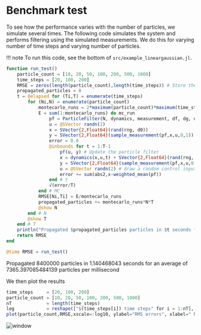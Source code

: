 

# Benchmark test
To see how the performance varies with the number of particles, we simulate several times. The following code simulates the system and performs filtering using the simulated measurements. We do this for varying number of time steps and varying number of particles.

!!! note
    To run this code, see the bottom of `src/example_lineargaussian.jl`.

```julia
function run_test()
    particle_count = [10, 20, 50, 100, 200, 500, 1000]
    time_steps = [20, 100, 200]
    RMSE = zeros(length(particle_count),length(time_steps)) # Store the RMS errors
    propagated_particles = 0
    t = @elapsed for (Ti,T) = enumerate(time_steps)
        for (Ni,N) = enumerate(particle_count)
            montecarlo_runs = 2*maximum(particle_count)*maximum(time_steps) ÷ T ÷ N
            E = sum(1:montecarlo_runs) do mc_run
                pf = ParticleFilter(N, dynamics, measurement, df, dg, d0) # Create filter
                u = @SVector randn(2)
                x = SVector{2,Float64}(rand(rng, d0))
                y = SVector{2,Float64}(sample_measurement(pf,x,u,0,1))
                error = 0.0
                @inbounds for t = 1:T-1
                    pf(u, y) # Update the particle filter
                    x = dynamics(x,u,t) + SVector{2,Float64}(rand(rng, df)) # Simulate the true dynamics and add some noise
                    y = SVector{2,Float64}(sample_measurement(pf,x,u,0,t)) # Simulate a measuerment
                    u = @SVector randn(2) # draw a random control input
                    error += sum(abs2,x-weighted_mean(pf))
                end # t
                √(error/T)
            end # MC
            RMSE[Ni,Ti] = E/montecarlo_runs
            propagated_particles += montecarlo_runs*N*T
            @show N
        end # N
        @show T
    end # T
    println("Propagated $propagated_particles particles in $t seconds for an average of $(propagated_particles/t/1000) particles per millisecond")
    return RMSE
end

@time RMSE = run_test()
```

Propagated 8400000 particles in 1.140468043 seconds for an average of 7365.397085484139 particles per millisecond

We then plot the results

```julia
time_steps     = [20, 100, 200]
particle_count = [10, 20, 50, 100, 200, 500, 1000]
nT             = length(time_steps)
leg            = reshape(["$(time_steps[i]) time steps" for i = 1:nT], 1,:)
plot(particle_count,RMSE,xscale=:log10, ylabel="RMS errors", xlabel=" Number of particles", lab=leg)
```

![window](https://raw.githubusercontent.com/baggepinnen/LowLevelParticleFilters.jl/master/figs/rmse.png)
